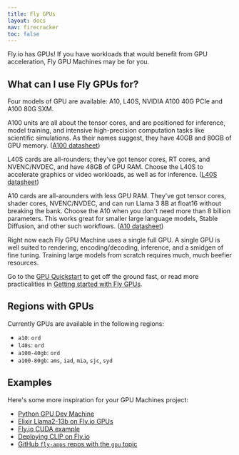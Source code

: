 ```yaml
---
title: Fly GPUs
layout: docs
nav: firecracker
toc: false
---
```


Fly.io has GPUs! If you have workloads that would benefit from GPU acceleration, Fly GPU Machines may be for you.

## What can I use Fly GPUs for?

Four models of GPU are available: A10, L40S, NVIDIA A100 40G PCIe and A100 80G SXM.

A100 units are all about the tensor cores, and are positioned for inference, model training, and intensive high-precision computation tasks like scientific simulations. As their names suggest, they have 40GB and 80GB of GPU memory. ([A100 datasheet](https://www.nvidia.com/content/dam/en-zz/Solutions/Data-Center/a100/pdf/nvidia-a100-datasheet-nvidia-us-2188504-web.pdf+external))

L40S cards are all-rounders; they've got tensor cores, RT cores, and NVENC/NVDEC, and have 48GB of GPU RAM. Choose the L40S to accelerate graphics or video workloads, as well as for inference. ([L40S datasheet](https://resources.nvidia.com/en-us-l40s/l40s-datasheet-28413+external))

A10 cards are all-arounders with less GPU RAM. They've got tensor cores, shader cores, NVENC/NVDEC, and can run Llama 3 8B at float16 without breaking the bank. Choose the A10 when you don't need more than 8 billion parameters. This works great for smaller large language models, Stable Diffusion, and other such workflows. ([A10 datasheet](https://www.nvidia.com/content/dam/en-zz/Solutions/Data-Center/a10/pdf/a10-datasheet.pdf+external))


Right now each Fly GPU Machine uses a single full GPU. A single GPU is well suited to rendering, encoding/decoding, inference, and a smidgen of fine tuning. Training large models from scratch requires much, much beefier resources.

Go to the [GPU Quickstart](https://fly.io/docs/gpus/gpu-quickstart/) to get off the ground fast, or read more practicalities in [Getting started with Fly GPUs](/docs/gpus/getting-started-gpus/).

## Regions with GPUs

Currently GPUs are available in the following regions:

- `a10`: `ord`
- `l40s`: `ord`
- `a100-40gb`: `ord`
- `a100-80gb`: `ams`, `iad`, `mia`, `sjc`, `syd`

## Examples

Here's some more inspiration for your GPU Machines project:

- [Python GPU Dev Machine](/docs/gpus/python-gpu-example/)
- [Elixir Llama2-13b on Fly.io GPUs](https://gist.github.com/chrismccord/59a5e81f144a4dfb4bf0a8c3f2673131)
- [Fly.io CUDA example](https://gist.github.com/dangra/f8123001fe0f2453a8cd638b89738465)
- [Deploying CLIP on Fly.io](https://gist.github.com/simonw/52c7734e34cac2b26ea1378845674edc)
- [GitHub `fly-apps` repos with the `gpu` topic](https://github.com/orgs/fly-apps/repositories?q=topic%3Agpu)
